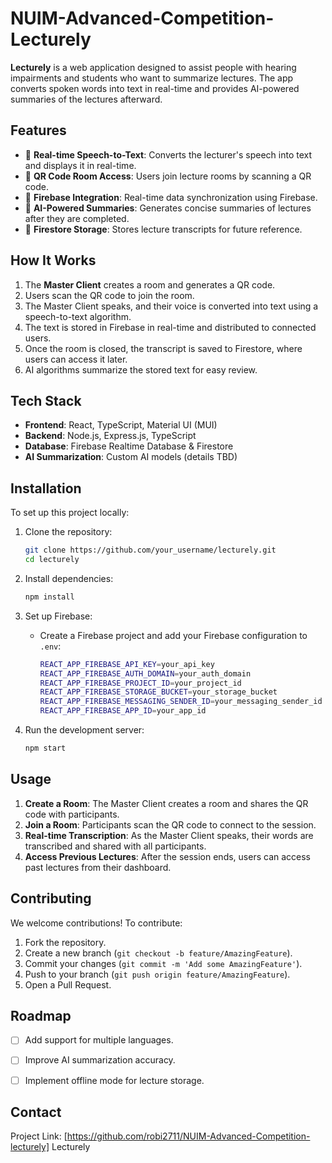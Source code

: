 # NUIM-Advanced-Competition-Lecturely

**Lecturely** is a web application designed to assist people with hearing impairments and students who want to summarize lectures. The app converts spoken words into text in real-time and provides AI-powered summaries of the lectures afterward.

## Features

- 🎤 **Real-time Speech-to-Text**: Converts the lecturer's speech into text and displays it in real-time.
- 📱 **QR Code Room Access**: Users join lecture rooms by scanning a QR code.
- 🔄 **Firebase Integration**: Real-time data synchronization using Firebase.
- 📝 **AI-Powered Summaries**: Generates concise summaries of lectures after they are completed.
- 💾 **Firestore Storage**: Stores lecture transcripts for future reference.

## How It Works

1. The **Master Client** creates a room and generates a QR code.
2. Users scan the QR code to join the room.
3. The Master Client speaks, and their voice is converted into text using a speech-to-text algorithm.
4. The text is stored in Firebase in real-time and distributed to connected users.
5. Once the room is closed, the transcript is saved to Firestore, where users can access it later.
6. AI algorithms summarize the stored text for easy review.

## Tech Stack

- **Frontend**: React, TypeScript, Material UI (MUI)
- **Backend**: Node.js, Express.js, TypeScript
- **Database**: Firebase Realtime Database & Firestore
- **AI Summarization**: Custom AI models (details TBD)

## Installation

To set up this project locally:

1. Clone the repository:
    ```bash
    git clone https://github.com/your_username/lecturely.git
    cd lecturely
    ```

2. Install dependencies:
    ```bash
    npm install
    ```

3. Set up Firebase:
   - Create a Firebase project and add your Firebase configuration to `.env`:
     ```bash
     REACT_APP_FIREBASE_API_KEY=your_api_key
     REACT_APP_FIREBASE_AUTH_DOMAIN=your_auth_domain
     REACT_APP_FIREBASE_PROJECT_ID=your_project_id
     REACT_APP_FIREBASE_STORAGE_BUCKET=your_storage_bucket
     REACT_APP_FIREBASE_MESSAGING_SENDER_ID=your_messaging_sender_id
     REACT_APP_FIREBASE_APP_ID=your_app_id
     ```

4. Run the development server:
    ```bash
    npm start
    ```

## Usage

1. **Create a Room**: The Master Client creates a room and shares the QR code with participants.
2. **Join a Room**: Participants scan the QR code to connect to the session.
3. **Real-time Transcription**: As the Master Client speaks, their words are transcribed and shared with all participants.
4. **Access Previous Lectures**: After the session ends, users can access past lectures from their dashboard.

## Contributing

We welcome contributions! To contribute:

1. Fork the repository.
2. Create a new branch (`git checkout -b feature/AmazingFeature`).
3. Commit your changes (`git commit -m 'Add some AmazingFeature'`).
4. Push to your branch (`git push origin feature/AmazingFeature`).
5. Open a Pull Request.

## Roadmap

- [ ] Add support for multiple languages.
- [ ] Improve AI summarization accuracy.
- [ ] Implement offline mode for lecture storage.


## Contact


Project Link: [https://github.com/robi2711/NUIM-Advanced-Competition-lecturely] Lecturely
